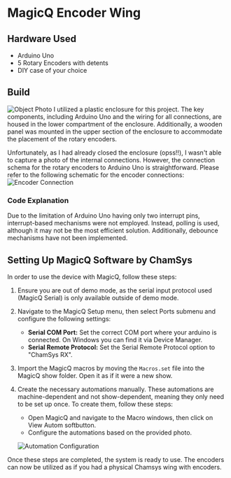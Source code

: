 # MagicQ Encoder Wing

## Hardware Used
- Arduino Uno
- 5 Rotary Encoders with detents
- DIY case of your choice

## Build
![Object Photo](link_to_object_photo)
I utilized a plastic enclosure for this project. The key components, including Arduino Uno and the wiring for all connections, are housed in the lower compartment of the enclosure.
Additionally, a wooden panel was mounted in the upper section of the enclosure to accommodate the placement of the rotary encoders.

Unfortunately, as I had already closed the enclosure (opss!!), I wasn't able to capture a photo of the internal connections.
However, the connection schema for the rotary encoders to Arduino Uno is straightforward.
Please refer to the following schematic for the encoder connections:
![Encoder Connection](link_to_encoder_connection_photo)

### Code Explanation
Due to the limitation of Arduino Uno having only two interrupt pins, interrupt-based mechanisms were not employed.
Instead, polling is used, although it may not be the most efficient solution. Additionally, debounce mechanisms have not been implemented.

## Setting Up MagicQ Software by ChamSys
In order to use the device with MagicQ, follow these steps:

1. Ensure you are out of demo mode, as the serial input protocol used (MagicQ Serial) is only available outside of demo mode. 

2. Navigate to the MagicQ Setup menu, then select Ports submenu and configure the following settings:
   - **Serial COM Port:** Set the correct COM port where your arduino is connected. On Windows you can find it via Device Manager.
   - **Serial Remote Protocol:** Set the Serial Remote Protocol option to "ChamSys RX".

3. Import the MagicQ macros by moving the `Macros.set` file into the MagicQ show folder. Open it as if it were a new show.

4. Create the necessary automations manually. These automations are machine-dependent and not show-dependent, meaning they only need to be set up once. To create them, follow these steps:
   - Open MagicQ and navigate to the Macro windows, then click on View Autom softbutton.
   - Configure the automations based on the provided photo.

   ![Automation Configuration](link_to_automation_config_photo)

Once these steps are completed, the system is ready to use. The encoders can now be utilized as if you had a physical Chamsys wing with encoders.

